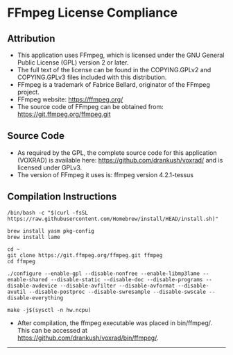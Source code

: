 # FFmpeg License Compliance

## Attribution
- This application uses FFmpeg, which is licensed under the GNU General Public License (GPL) version 2 or later. 
- The full text of the license can be found in the COPYING.GPLv2 and COPYING.GPLv3 files included with this distribution.
- FFmpeg is a trademark of Fabrice Bellard, originator of the FFmpeg project.
- FFmpeg website: https://ffmpeg.org/
- The source code of FFmpeg can be obtained from: https://git.ffmpeg.org/ffmpeg.git

## Source Code
- As required by the GPL, the complete source code for this application (VOXRAD) is available here: https://github.com/drankush/voxrad/ and is licensed under GPLv3.
- The version of FFmpeg it uses is: ffmpeg version 4.2.1-tessus

## Compilation Instructions

```
/bin/bash -c "$(curl -fsSL https://raw.githubusercontent.com/Homebrew/install/HEAD/install.sh)"

brew install yasm pkg-config
brew install lame

cd ~
git clone https://git.ffmpeg.org/ffmpeg.git ffmpeg
cd ffmpeg

./configure --enable-gpl --disable-nonfree --enable-libmp3lame --enable-shared --disable-static --disable-doc --disable-programs --disable-avdevice --disable-avfilter --disable-avformat --disable-avutil --disable-postproc --disable-swresample --disable-swscale --disable-everything

make -j$(sysctl -n hw.ncpu)

```
- After compilation, the ffmpeg executable was placed in bin/ffmpeg/. This can be accessed at https://github.com/drankush/voxrad/bin/ffmpeg/.

---
